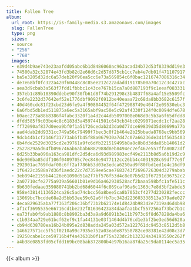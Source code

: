 ```yaml
---
title: Fallen Tree
album:
  url_root: https://is-family-media.s3.amazonaws.com/images
  slug: FallenTree
  type: png
  sizes:
  - source
  - "256"
  - "768"
  images:
  - e39d4b9ae743e23aafdd05abc6b1d8486060ac963acad34b72d53f8339dd19e3
  - 74500a32c32874e43fd3b82d2e66d6c2d57d875cb1cc7ab4e7db01f471107917
  - ba5e3205d32dc6a57deb20f96ea5cc6e73a569854c6f0bac1216747086316c34
  - de7e68bf0fc322a420f60448c8c85ee212c22adadd19178500a70c12c3c427ac
  - aea3d9cbab3a563f7fdd1fbbbc1c43ce767b15ca7a0d887193f9c1eeaf083331
  - 357eb1c89b18390ddebe90f30fb61d8f74b291298c3b4837f68a4af15e5509fc
  - 3c6fe2232d37642ef52e1776dbf9092f6912be40eaaa72c68da8bb3682c6157f
  - 40d460cdc81f23cbd23d6fe9a4f90804452f64f472908749e404f2e09530ebc3
  - 6a6fbd5db1ed511875a6ec5a3165abf9ac50e5c92af4330f124f0c0094dfe678
  - b0aec273a88b8386f4fabc3320f1a4d2c44db5097008e068d9c5b3a6f65dfdd8
  - dfdd585f9c03be4c8c6183d3a4597441501c643cb34bc0299071ecdc1cf2aa28
  - ff72090af837d0eea9bf0f1a51726cedab2d3da0d77dce69839d35d80699a77b
  - aad4dab2dd9331cc749a56c79499f7bec3c0f2b464e2b25bbada8768ec9bb569
  - 9dcb44b1cf2146f31773ab5fb45f88a067930a7d47c07a66236de341f5635403
  - 6b4fde2529d3025cd2e39761a9fc6dfb221519495b8a8c8b8d3dda85b14061d2
  - 2527829a5d64fb096746ab6abab6882988d8eb8494ec2ef467e557ffa80873df
  - 6d25b33ba096a163ca981dfc2d5dca6d93d989983ecf49e2113b8d5a6b19d2c9
  - 6de906ba85ddf106f0409705c7ec848e9477112cc26bb4c4031928c69df77e9f
  - 292901ac769fdaf08c6ff2af786b53d03e3edca6250ad9f80fbd1ed1e4c16df9
  - 1f6422c3588a7d36f1aedc22c7d7359ee5cae7683743f2696726304d3279abab
  - 3eb994e2159b44126e61090d51a2f7bf576f53d4c8e07b5d21f67291d36752c2
  - 2a07710cfe2775a939a56601b01e9d16a462938528acf2baaa598bfc1afe511c
  - 9b630fedaae359080741bb2bd68d6044f6c869caf96a6c1363c7e8d3bf2abde3
  - 958e438141136524ca26c5ad74cbcc56a8bee5ca8b7053cf4277d230282feccc
  - 13069bc7bcdde68a2d5bb53ee59c62a6ffb7bc342d223603338513a379ade027
  - 4eca829635aba77f363f206c36bf73b2b62174e1d8424b98342e7319a46d4b98
  - af1cf3695535e66716cd1be232f81636423a84daafaa1bcf557256af73bc7b1c
  - ea73fab0fb9ab1880c8b8902ba3d3a9a9d6091b3e11b7973c6f8d67828da4ba6
  - c1b934aa729e61bcf62ef9c1fa44131e03f1464d4b76cd1e3bf2be3ed56d620a
  - cb94d638780ea16b24b095e2d838adda245a03d572a122761dc9453c8512d5b8
  - 146627571cc5f51f0210a99c7935e752a03ea0e87558782ce98381e42d08c3d7
  - 19250cabe1cce59716b4f4a43631b0f1af75a323dc2b132324a34193550c262f
  - a4b38e0853fd05cfdd169bc08bab372800b4e97b16aa87da25c9da0114ec5a35
---
```

{{< album >}}
